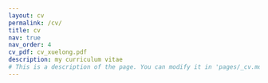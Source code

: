 ```yaml
---
layout: cv
permalink: /cv/
title: cv
nav: true
nav_order: 4
cv_pdf: cv_xuelong.pdf
description: my curriculum vitae 
# This is a description of the page. You can modify it in 'pages/_cv.md'. You can also change or remove the top pdf download button.
---
```

